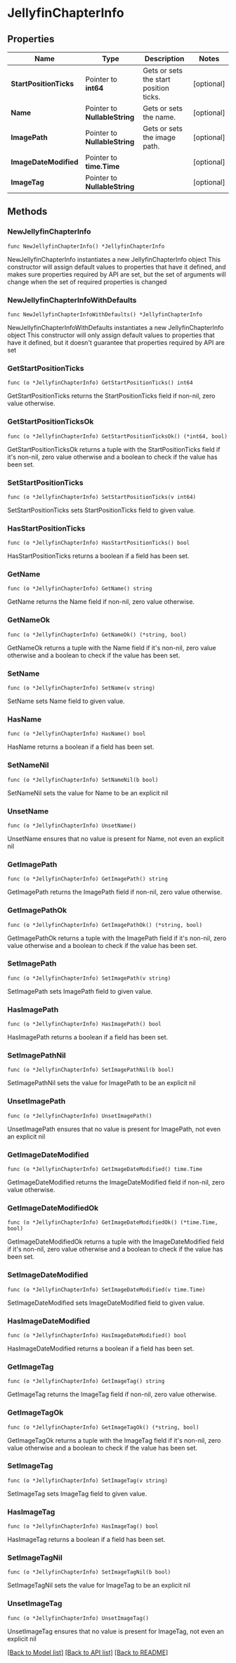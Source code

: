 # JellyfinChapterInfo

## Properties

Name | Type | Description | Notes
------------ | ------------- | ------------- | -------------
**StartPositionTicks** | Pointer to **int64** | Gets or sets the start position ticks. | [optional] 
**Name** | Pointer to **NullableString** | Gets or sets the name. | [optional] 
**ImagePath** | Pointer to **NullableString** | Gets or sets the image path. | [optional] 
**ImageDateModified** | Pointer to **time.Time** |  | [optional] 
**ImageTag** | Pointer to **NullableString** |  | [optional] 

## Methods

### NewJellyfinChapterInfo

`func NewJellyfinChapterInfo() *JellyfinChapterInfo`

NewJellyfinChapterInfo instantiates a new JellyfinChapterInfo object
This constructor will assign default values to properties that have it defined,
and makes sure properties required by API are set, but the set of arguments
will change when the set of required properties is changed

### NewJellyfinChapterInfoWithDefaults

`func NewJellyfinChapterInfoWithDefaults() *JellyfinChapterInfo`

NewJellyfinChapterInfoWithDefaults instantiates a new JellyfinChapterInfo object
This constructor will only assign default values to properties that have it defined,
but it doesn't guarantee that properties required by API are set

### GetStartPositionTicks

`func (o *JellyfinChapterInfo) GetStartPositionTicks() int64`

GetStartPositionTicks returns the StartPositionTicks field if non-nil, zero value otherwise.

### GetStartPositionTicksOk

`func (o *JellyfinChapterInfo) GetStartPositionTicksOk() (*int64, bool)`

GetStartPositionTicksOk returns a tuple with the StartPositionTicks field if it's non-nil, zero value otherwise
and a boolean to check if the value has been set.

### SetStartPositionTicks

`func (o *JellyfinChapterInfo) SetStartPositionTicks(v int64)`

SetStartPositionTicks sets StartPositionTicks field to given value.

### HasStartPositionTicks

`func (o *JellyfinChapterInfo) HasStartPositionTicks() bool`

HasStartPositionTicks returns a boolean if a field has been set.

### GetName

`func (o *JellyfinChapterInfo) GetName() string`

GetName returns the Name field if non-nil, zero value otherwise.

### GetNameOk

`func (o *JellyfinChapterInfo) GetNameOk() (*string, bool)`

GetNameOk returns a tuple with the Name field if it's non-nil, zero value otherwise
and a boolean to check if the value has been set.

### SetName

`func (o *JellyfinChapterInfo) SetName(v string)`

SetName sets Name field to given value.

### HasName

`func (o *JellyfinChapterInfo) HasName() bool`

HasName returns a boolean if a field has been set.

### SetNameNil

`func (o *JellyfinChapterInfo) SetNameNil(b bool)`

 SetNameNil sets the value for Name to be an explicit nil

### UnsetName
`func (o *JellyfinChapterInfo) UnsetName()`

UnsetName ensures that no value is present for Name, not even an explicit nil
### GetImagePath

`func (o *JellyfinChapterInfo) GetImagePath() string`

GetImagePath returns the ImagePath field if non-nil, zero value otherwise.

### GetImagePathOk

`func (o *JellyfinChapterInfo) GetImagePathOk() (*string, bool)`

GetImagePathOk returns a tuple with the ImagePath field if it's non-nil, zero value otherwise
and a boolean to check if the value has been set.

### SetImagePath

`func (o *JellyfinChapterInfo) SetImagePath(v string)`

SetImagePath sets ImagePath field to given value.

### HasImagePath

`func (o *JellyfinChapterInfo) HasImagePath() bool`

HasImagePath returns a boolean if a field has been set.

### SetImagePathNil

`func (o *JellyfinChapterInfo) SetImagePathNil(b bool)`

 SetImagePathNil sets the value for ImagePath to be an explicit nil

### UnsetImagePath
`func (o *JellyfinChapterInfo) UnsetImagePath()`

UnsetImagePath ensures that no value is present for ImagePath, not even an explicit nil
### GetImageDateModified

`func (o *JellyfinChapterInfo) GetImageDateModified() time.Time`

GetImageDateModified returns the ImageDateModified field if non-nil, zero value otherwise.

### GetImageDateModifiedOk

`func (o *JellyfinChapterInfo) GetImageDateModifiedOk() (*time.Time, bool)`

GetImageDateModifiedOk returns a tuple with the ImageDateModified field if it's non-nil, zero value otherwise
and a boolean to check if the value has been set.

### SetImageDateModified

`func (o *JellyfinChapterInfo) SetImageDateModified(v time.Time)`

SetImageDateModified sets ImageDateModified field to given value.

### HasImageDateModified

`func (o *JellyfinChapterInfo) HasImageDateModified() bool`

HasImageDateModified returns a boolean if a field has been set.

### GetImageTag

`func (o *JellyfinChapterInfo) GetImageTag() string`

GetImageTag returns the ImageTag field if non-nil, zero value otherwise.

### GetImageTagOk

`func (o *JellyfinChapterInfo) GetImageTagOk() (*string, bool)`

GetImageTagOk returns a tuple with the ImageTag field if it's non-nil, zero value otherwise
and a boolean to check if the value has been set.

### SetImageTag

`func (o *JellyfinChapterInfo) SetImageTag(v string)`

SetImageTag sets ImageTag field to given value.

### HasImageTag

`func (o *JellyfinChapterInfo) HasImageTag() bool`

HasImageTag returns a boolean if a field has been set.

### SetImageTagNil

`func (o *JellyfinChapterInfo) SetImageTagNil(b bool)`

 SetImageTagNil sets the value for ImageTag to be an explicit nil

### UnsetImageTag
`func (o *JellyfinChapterInfo) UnsetImageTag()`

UnsetImageTag ensures that no value is present for ImageTag, not even an explicit nil

[[Back to Model list]](../README.md#documentation-for-models) [[Back to API list]](../README.md#documentation-for-api-endpoints) [[Back to README]](../README.md)


